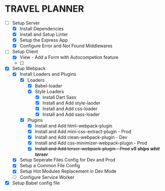 # TRAVEL PLANNER

- [ ] Setup Server
  - [x] Install Dependencies
  - [x] Install and Setup Linter
  - [x] Setup the Express App
  - [x] Configure Error and Not Found Middlewares
- [ ] Setup Client
  - [x] View - Add a Form with Autocompetion feature
  - [ ]
- [x] Setup Webpack
  - [x] Install Loaders and Plugins
    - [x] Loaders
      - [x] Babel-loader
      - [x] Style Loaders
        - [x] Install Dart Sass
        - [x] Install and Add style-laoder
        - [x] Install and Add css-loader
        - [x] Install and Add sass-loader
    - [x] Plugins
      - [x] Install and Add html-webpack-plugin
      - [x] Install and Add mini-css-extract-plugin - Prod
      - [x] Install and Add clean-webpack-plugin - Dev
      - [x] Install and Add css-minimizer-webpack-plugin - Prod
      - [x] ~~Install and Add terser-webpack-plugin - Prod~~ _**v5 ships whit terser**_
  - [x] Setup Seperate Files Config for Dev and Prod
  - [x] Setup a Common File Config
  - [x] Setup Hot Modules Replacement in Dev Mode
  - [ ] Configure Service Worker
- [x] Setup Babel config file
